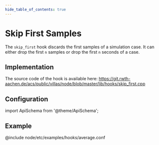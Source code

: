 ```yaml
---
hide_table_of_contents: true
---
```


# Skip First Samples

The `skip_first` hook discards the first samples of a simulation case.
It can either drop the first `n` samples or drop the first `n` seconds of a case.

## Implementation

The source code of the hook is available here:
https://git.rwth-aachen.de/acs/public/villas/node/blob/master/lib/hooks/skip_first.cpp

## Configuration

import ApiSchema from '@theme/ApiSchema';

<ApiSchema example pointer="#/components/schemas/skip_first" />

## Example

@include node/etc/examples/hooks/average.conf
